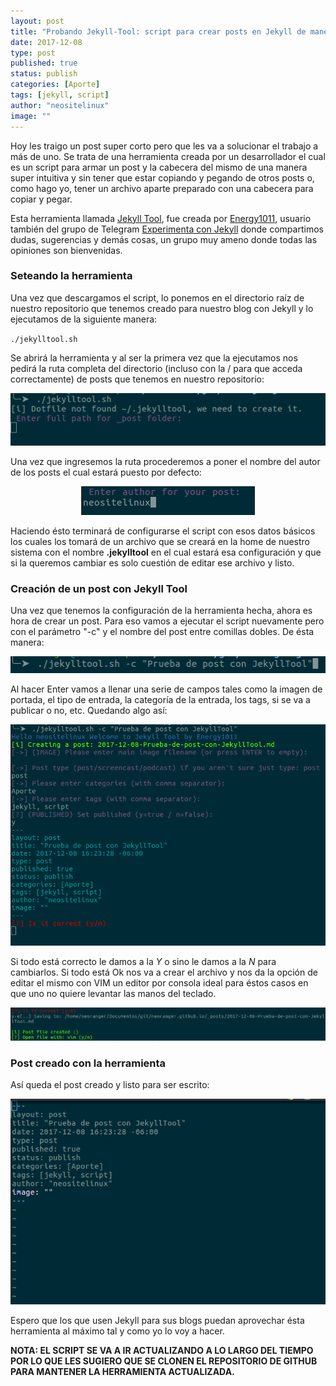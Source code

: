```yaml
---
layout: post
title: "Probando Jekyll-Tool: script para crear posts en Jekyll de manera super fácil"
date: 2017-12-08 
type: post
published: true
status: publish
categories: [Aporte]
tags: [jekyll, script]
author: "neositelinux"
image: ""
---
```


Hoy les traigo un post super corto pero que les va a solucionar el trabajo a más de uno. Se trata de una herramienta creada por un desarrollador el cual es un script para armar un post y la cabecera del mismo de una manera super intuitiva y sin tener que estar copiando y pegando de otros posts o, como hago yo, tener un archivo aparte preparado con una cabecera para copiar y pegar.

Esta herramienta llamada [Jekyll Tool](https://github.com/Energy1011/jekyll-tool-sh), fue creada por [Energy1011](https://energy1011.github.io/monsterpenguin/), usuario también del grupo de Telegram [Experimenta con Jekyll](https://t.me/experimentaconjekyll) donde compartimos dudas, sugerencias y demás cosas, un grupo muy ameno donde todas las opiniones son bienvenidas.

### Seteando la herramienta

Una vez que descargamos el script, lo ponemos en el directorio raíz de nuestro repositorio que tenemos creado para nuestro blog con Jekyll y lo ejecutamos de la siguiente manera:

`./jekylltool.sh`

Se abrirá la herramienta y al ser la primera vez que la ejecutamos nos pedirá la ruta completa del directorio (incluso con la / para que acceda correctamente) de posts que tenemos en nuestro repositorio:

<p align="center">
<img src="/images/jekylltool1.png" alt="_Logo">
</p>

Una vez que ingresemos la ruta procederemos a poner el nombre del autor de los posts el cual estará puesto por defecto:

<p align="center">
<img src="/images/jekylltool2.png" alt="_Logo">
</p>

Haciendo ésto terminará de configurarse el script con esos datos básicos los cuales los tomará de un archivo que se creará en la home de nuestro sistema con el nombre **.jekylltool** en el cual estará esa configuración y que si la queremos cambiar es solo cuestión de editar ese archivo y listo.

### Creación de un post con Jekyll Tool

Una vez que tenemos la configuración de la herramienta hecha, ahora es hora de crear un post. Para eso vamos a ejecutar el script nuevamente pero con el parámetro "-c" y el nombre del post entre comillas dobles. De ésta manera:

<p align="center">
<img src="/images/jekylltool3.png" alt="_Logo">
</p>

Al hacer Enter vamos a llenar una serie de campos tales como la imagen de portada, el tipo de entrada, la categoría de la entrada, los tags, si se va a publicar o no, etc. Quedando algo así:

<p align="center">
<img src="/images/jekylltool4.png" alt="_Logo">
</p>

Si todo está correcto le damos a la *Y* o sino le damos a la *N* para cambiarlos. Si todo está Ok nos va a crear el archivo y nos da la opción de editar el mismo con VIM un editor por consola ideal para éstos casos en que uno no quiere levantar las manos del teclado.

<p align="center">
<img src="/images/jekylltool5.png" alt="_Logo">
</p>

### Post creado con la herramienta

Así queda el post creado y listo para ser escrito:

<p align="center">
<img src="/images/jekylltool6.png" alt="_Logo">
</p>

Espero que los que usen Jekyll para sus blogs puedan aprovechar ésta herramienta al máximo tal y como yo lo voy a hacer.

**NOTA: EL SCRIPT SE VA A IR ACTUALIZANDO A LO LARGO DEL TIEMPO POR LO QUE LES SUGIERO QUE SE CLONEN EL REPOSITORIO DE GITHUB PARA MANTENER LA HERRAMIENTA ACTUALIZADA.**